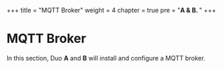 +++
title = "MQTT Broker"
weight = 4
chapter = true
pre = "<b>A & B. </b>"
+++

# MQTT Broker

In this section, Duo **A** and **B** will install and configure a MQTT broker.
